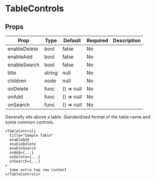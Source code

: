 TableControls
=============


Props
-----

Prop                  | Type     | Default                   | Required | Description
--------------------- | -------- | ------------------------- | -------- | -----------
enableDelete|bool|false|No|
enableAdd|bool|false|No|
enableSearch|bool|false|No|
title|string|null|No|
children|node|null|No|
onDelete|func|() => null|No|
onAdd|func|() => null|No|
onSearch|func|() => null|No|

Generally sits above a table. Standardized format of the table name and some common controls.

```
<TableControls
  title="Sample Table"
  enableAdd
  enableDelete
  enableSearch
  onAdd={...}
  onDelete={...}
  onSearch={...}
>
  Some extra top row content
</TableControls>
```
